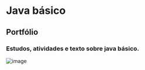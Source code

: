 # Java básico

## Portfólio
### Estudos, atividades e texto sobre java básico.

![image](https://user-images.githubusercontent.com/115570591/197359518-d49ec1b8-6e75-4fa2-9f57-5785fd472b01.png)
